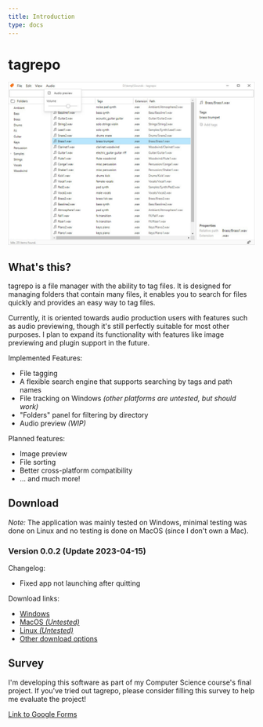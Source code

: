 ```yaml
---
title: Introduction
type: docs
---
```


# tagrepo

![](screenshot.jpg)

## What's this?

tagrepo is a file manager with the ability to tag files. It is designed for managing folders that contain many files, it enables you to search for files quickly and provides an easy way to tag files.

Currently, it is oriented towards audio production users with features such as audio previewing, though it's still perfectly suitable for most other purposes. I plan to expand its functionality with features like image previewing and plugin support in the future.

Implemented Features:

- File tagging
- A flexible search engine that supports searching by tags and path names
- File tracking on Windows _(other platforms are untested, but should work)_
- "Folders" panel for filtering by directory
- Audio preview _(WIP)_

Planned features:

- Image preview
- File sorting
- Better cross-platform compatibility
- ... and much more!

## Download

*Note:* The application was mainly tested on Windows, minimal testing was done on Linux and no testing is done on MacOS (since I don't own a Mac).

### Version 0.0.2 (Update 2023-04-15)

Changelog:

- Fixed app not launching after quitting

Download links:

- [Windows](https://github.com/jamesWalker55/tag-repo/releases/download/tagrepo-v0.0.2/tag-repo_0.0.2_x64_en-US.msi)
- [MacOS _(Untested)_](https://github.com/jamesWalker55/tag-repo/releases/download/tagrepo-v0.0.2/tag-repo_0.0.2_x64.dmg)
- [Linux _(Untested)_](https://github.com/jamesWalker55/tag-repo/releases/download/tagrepo-v0.0.2/tag-repo_0.0.2_amd64.deb)
- [Other download options](https://github.com/jamesWalker55/tag-repo/releases/tag/tagrepo-v0.0.2)

## Survey

I'm developing this software as part of my Computer Science course's final project. If you've tried out tagrepo, please consider filling this survey to help me evaluate the project!

[Link to Google Forms](https://forms.gle/r3fvEaKTqq5VGznq8)
